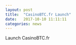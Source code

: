```yaml
---
layout: post
title:  "CasinoBTC.fr Launch"
date:   2017-10-10 11:11:11
categories: news
---
```


Launch CasinoBTC.fr
